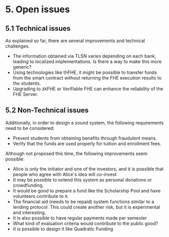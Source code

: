 # 5. Open issues

## 5.1 Technical issues

As explained so far, there are several improvements and technical challenges.

- The information obtained via TLSN varies depending on each bank, leading to localized implementations. Is there a way to make this more generic?
- Using technologies like thFHE, it might be possible to transfer funds from the smart contract without returning the FHE execution results to the students.
- Upgrading to zkFHE or Verifiable FHE can enhance the reliability of the FHE Server.


## 5.2 Non-Technical issues

Additionally, in order to design a sound system, the following requirements need to be considered:

- Prevent students from obtaining benefits through fraudulent means.
- Verify that the funds are used properly for tuition and enrollment fees.

Although not proposed this time, the following improvements seem possible:

- Alice is only the initiator and one of the investors, and it is possible that people who agree with Alice's idea will co-invest
- It may be possible to extend this system as personal donations or crowdfunding.
- It would be good to prepare a fund like the Scholarship Pool and have volunteers contribute to it.
- The financial aid (needs to be repaid) system functions similar to a lending protocol. This could create another risk, but it is experimental and interesting.
- It is also possible to have regular payments made per semester
- What kind of evaluation criteria would contribute to the public good?
- It is possible to design it like Quadratic Funding
